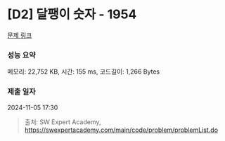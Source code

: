 # [D2] 달팽이 숫자 - 1954 

[문제 링크](https://swexpertacademy.com/main/code/problem/problemDetail.do?contestProbId=AV5PobmqAPoDFAUq) 

### 성능 요약

메모리: 22,752 KB, 시간: 155 ms, 코드길이: 1,266 Bytes

### 제출 일자

2024-11-05 17:30



> 출처: SW Expert Academy, https://swexpertacademy.com/main/code/problem/problemList.do